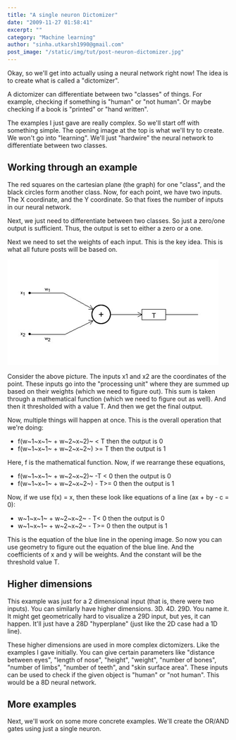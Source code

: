 ```yaml
---
title: "A single neuron Dictomizer"
date: "2009-11-27 01:58:41"
excerpt: ""
category: "Machine learning"
author: "sinha.utkarsh1990@gmail.com"
post_image: "/static/img/tut/post-neuron-dictomizer.jpg"
---
```

Okay, so we'll get into actually using a neural network right now! The idea is to create what is called a "dictomizer". 

A dictomizer can differentiate between two "classes" of things. For example, checking if something is "human" or "not human". Or maybe checking if a book is "printed" or "hand written".

The examples I just gave are really complex. So we'll start off with something simple. The opening image at the top is what we'll try to create. We won't go into "learning". We'll just "hardwire" the neural network to differentiate between two classes. 

## Working through an example

The red squares on the cartesian plane (the graph) for one "class", and the black circles form another class. Now, for each point, we have two inputs. The X coordinate, and the Y coordinate. So that fixes the number of inputs in our neural network.

Next, we just need to differentiate between two classes. So just a zero/one output is sufficient. Thus, the output is set to either a zero or a one. 

Next we need to set the weights of each input. This is the key idea. This is what all future posts will be based on.

![](/static/img/tut/dictomizer_neuron1.jpg)

Consider the above picture. The inputs x1 and x2 are the coordinates of the point. These inputs go into the "processing unit" where they are summed up based on their weights (which we need to figure out). This sum is taken through a mathematical function (which we need to figure out as well). And then it thresholded with a value T. And then we get the final output.

Now, multiple things will happen at once. This is the overall operation that we're doing: 

  * f(w~1~x~1~ \+ w~2~x~2)~ < T then the output is 0
  * f(w~1~x~1~ \+ w~2~x~2~) >= T then the output is 1

Here, f is the mathematical function. Now, if we rearrange these equations, 

  * f(w~1~x~1~ \+ w~2~x~2)~ -T < 0 then the output is 0
  * f(w~1~x~1~ \+ w~2~x~2~) - T>= 0 then the output is 1

Now, if we use f(x) = x, then these look like equations of a line (ax + by - c = 0): 

  * w~1~x~1~ \+ w~2~x~2~ \- T< 0 then the output is 0
  * w~1~x~1~ \+ w~2~x~2~ \- T>= 0 then the output is 1

This is the equation of the blue line in the opening image. So now you can use geometry to figure out the equation of the blue line. And the coefficients of x and y will be weights. And the constant will be the threshold value T. 

## Higher dimensions

This example was just for a 2 dimensional input (that is, there were two inputs). You can similarly have higher dimensions. 3D. 4D. 29D. You name it. It might get geometrically hard to visualize a 29D input, but yes, it can happen. It'll just have a 28D "hyperplane" (just like the 2D case had a 1D line).

These higher dimensions are used in more complex dictomizers. Like the examples I gave initially. You can give certain parameters like "distance between eyes", "length of nose", "height", "weight", "number of bones", "number of limbs", "number of teeth", and "skin surface area". These inputs can be used to check if the given object is "human" or "not human". This would be a 8D neural network. 

## More examples

Next, we'll work on some more concrete examples. We'll create the OR/AND gates using just a single neuron.
